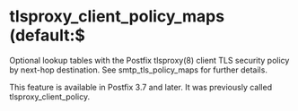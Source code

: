 # tlsproxy_client_policy_maps (default:$ 

 Optional lookup tables with the Postfix tlsproxy(8) client TLS
security policy by next-hop destination. See smtp_tls_policy_maps
for further details. 

 This feature is available in Postfix 3.7 and later. It
was previously called tlsproxy_client_policy. 


